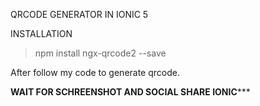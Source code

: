 QRCODE GENERATOR IN IONIC 5

INSTALLATION

> npm install ngx-qrcode2 --save

After follow my code to generate qrcode.


********************WAIT FOR SCHREENSHOT AND SOCIAL SHARE IONIC***********************
